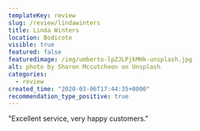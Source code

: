 ```yaml
---
templateKey: review
slug: /review/lindawinters
title: Linda Winters
location: Bodicote
visible: true
featured: false
featuredimage: /img/umberto-lpZJLPjkMHk-unsplash.jpg
alt: photo by Sharon Mccutcheon on Unsplash
categories:
  - review
created_time: "2020-03-06T17:44:35+0000"
recommendation_type_positive: true
---
```


"Excellent service, very happy customers."

